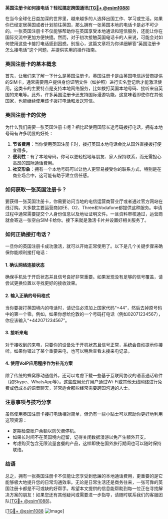 **英国注册卡如何接电话？轻松搞定跨国通讯[[TG💪+ @esim1088](https://t.me/s/esim1088)]**

在当今全球化日益加深的世界里，越来越多的人选择出国工作、学习或生活。如果你已经定居英国或者计划前往英国，那么拥有一张英国本地的电话卡是必不可少的。一张英国注册卡不仅能够帮助你在英国享受本地通话和短信服务，还能让你在国际交流中更加方便快捷。然而，对于初次接触英国电话卡的人来说，可能会对如何使用这些卡接打电话感到困惑。别担心，这篇文章将为你详细解答“英国注册卡怎么接电话”这个问题，并提供实用的操作指南。

### 英国注册卡的基本概念

首先，让我们来了解一下什么是英国注册卡。英国注册卡是由英国电信运营商提供的SIM卡，通常需要用户提供身份证明文件（如护照）进行实名登记后才能激活使用。这类卡的主要特点是支持本地网络服务，比如拨打英国本地号码、接听来自英国的来电等。此外，许多英国注册卡还支持国际漫游功能，这意味着即使你在其他国家，也能继续使用该卡拨打电话和发送短信。

### 英国注册卡的优势

为什么我们需要一张英国注册卡呢？相比起使用国际长途号码拨打电话，拥有本地号码有许多明显的好处：

1. **节省费用**：当你使用英国注册卡时，拨打英国本地电话会比从国外直接拨打便宜得多。
2. **便利性**：有了本地号码，你可以更轻松地与朋友、家人保持联系，而无需担心高昂的国际通话费用。
3. **社交形象**：拥有一个本地号码可以让他人更容易接受你的联系方式，特别是在商业场合中，这可能有助于建立信任感。

### 如何获取一张英国注册卡？

要获得一张英国注册卡，你需要访问当地的电信运营商营业厅或者通过官方网站在线订购。大多数主要运营商如EE、O2、Three和Vodafone都提供这种服务。申请过程中通常需要提交个人身份信息以及地址证明文件。一旦资料审核通过，运营商就会寄送一张空白SIM卡给你。接下来就是激活卡片并设置好相关服务了。

### 如何正确接打电话？

一旦你的英国注册卡成功激活，就可以开始正常使用了。以下是几个关键步骤来确保你能顺利接打电话：

#### 1. 确认网络连接状态
确保手机处于开启状态并且信号良好非常重要。如果发现没有足够的信号覆盖，请尝试更换位置以寻找更好的接收效果。

#### 2. 输入正确的号码格式
当你要拨打英国境内的电话时，请记住必须加上国家代码“+44”，然后去掉原号码中的第一个零。例如，如果你想给伦敦的一个号码打电话（例如02071234567），你应该输入“+442071234567”。

#### 3. 接听来电
对于接收到的来电，只要你的设备处于开机状态且信号正常，系统会自动提示你接听。如果你错过了某个重要来电，也可以稍后查看未接来电记录。

#### 4. 使用VoIP应用程序作为补充方案
除了传统的蜂窝移动通信外，还可以考虑下载一些基于互联网协议的语音通话软件（如Skype、WhatsApp等）。这些应用允许用户通过Wi-Fi或其他无线网络进行免费或低成本的语音聊天，非常适合那些经常需要跨国沟通的人士。

### 注意事项与技巧分享

虽然使用英国注册卡接打电话相对简单，但仍有一些小贴士可以帮助你更好地利用这项资源：

- 定期检查账户余额以防欠费停机。
- 如果长时间不在英国境内逗留，记得关闭数据漫游以免产生额外开支。
- 考虑购买包含无限流量套餐的产品，这样即使在国外旅行期间也可以随时保持联络。

### 结语

总之，拥有一张英国注册卡不仅能让您享受到低廉的本地通话费用，更重要的是它能够极大地提升您的日常沟通效率。无论是日常生活还是商务往来，一张可靠的英国注册卡都是不可或缺的好帮手。希望本文提供的信息能帮助到每一位正在寻找解决方案的朋友！如果您还有其他疑问或需要进一步指导，请随时联系我们的客服团队[[TG💪+ @esim1088](https://t.me/s/esim1088)]。

[[TG💪+ @esim1088](https://t.me/s/esim1088) ![Image](https://i.postimg.cc/4NQfJmqS/Snipaste-2025-05-13-00-14-12.png)]